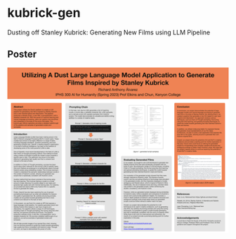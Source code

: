 # kubrick-gen
Dusting off Stanley Kubrick: Generating New Films using LLM Pipeline


## Poster

![image](https://raw.githubusercontent.com/raulduk3/kubrick-gen/main/RA_iphs300_spr2023_final_poster.pptx.png)
